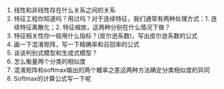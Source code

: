1. 线性和非线性存在什么关系之间的关系
2. 特征工程你知道吗？用过吗？对于连续特征，我们通常有两种处理方式：1. 连续特征离散化；2. 特征缩放，这两种分别在什么情况下做？
3. 特征相关性你一般用什么指标？(皮尔逊系数)，写出皮尔逊系数的公式
4. 画一下混淆矩阵，写一下精确率和召回率的公式
5. 谈谈判别式模型和生成式模型？
6. 怎么衡量两个分类的相似度
7. 混淆矩阵和softmax输出的两个概率之差这两种方法确定分类相似度的异同
8. Softmax的计算公式写一下呢